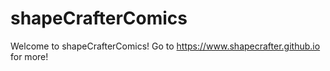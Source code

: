 # shapeCrafterComics
Welcome to shapeCrafterComics! 
Go to https://www.shapecrafter.github.io for more!
